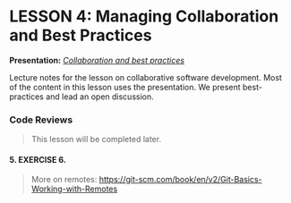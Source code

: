 # LESSON 4: Managing Collaboration and Best Practices

**Presentation:** *[Collaboration and best practices](https://docs.google.com/presentation/d/1TvWIrBsVNwmEyvZodd4V7gueATeECKMubUqSSYKMyuU/edit?usp=sharing)*

Lecture notes for the lesson on collaborative software development.
Most of the content in this lesson uses the presentation. We present best-practices and lead an open discussion.

### Code Reviews

> This lesson will be completed later.


#### 5. EXERCISE 6. 

> More on remotes: https://git-scm.com/book/en/v2/Git-Basics-Working-with-Remotes 